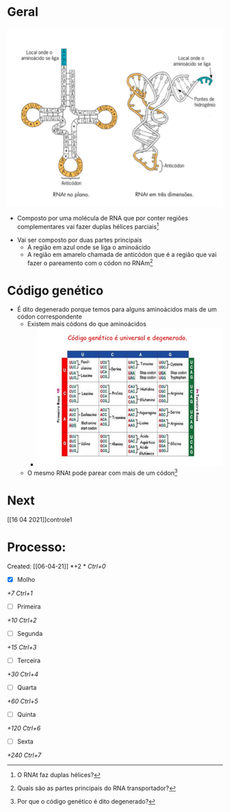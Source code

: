 # Geral
![Pasted image 20210406214605.png](Pasted%20image%2020210406214605.png)
+ Composto por uma molécula de RNA que por conter regiões complementares vai fazer duplas hélices parciais[^337706]

[^337706]: O RNAt faz duplas hélices?

+ Vai ser composto por duas partes principais
	+ A região em azul onde se liga o aminoácido
	+ A região em amarelo chamada de anticódon que é a região que vai fazer o pareamento com o códon no RNAm[^111123]

[^111123]: Quais são as partes principais do RNA transportador?

# Código genético
+ É dito degenerado porque temos para alguns aminoácidos mais de um códon correspondente
	+  Existem mais códons do que aminoácidos
		+  ![Pasted image 20210409152441.png](Pasted%20image%2020210409152441.png)
	+  O mesmo RNAt pode parear com mais de um códon[^58953]

[^58953]: Por que o código genético é dito degenerado?


# Next
[[16 04 2021]]controle1
# Processo:
Created: [[06-04-21]]
*+2 *  *Ctrl+0*
- [x] Molho  

*+7*  *Ctrl+1*

- [ ] Primeira 

*+10*  *Ctrl+2*

- [ ] Segunda

*+15*  *Ctrl+3*

- [ ] Terceira 

*+30*  *Ctrl+4*

- [ ] Quarta 

*+60*  *Ctrl+5*

- [ ] Quinta 

*+120*  *Ctrl+6*

- [ ] Sexta 

*+240*  *Ctrl+7*

